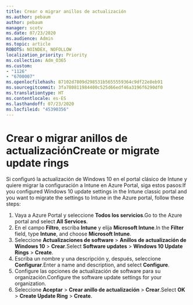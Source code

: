 ```yaml
---
title: Crear o migrar anillos de actualización
ms.author: pebaum
author: pebaum
manager: scotv
ms.date: 07/23/2020
ms.audience: Admin
ms.topic: article
ROBOTS: NOINDEX, NOFOLLOW
localization_priority: Priority
ms.collection: Adm_O365
ms.custom:
- "1126"
- "6700007"
ms.openlocfilehash: 87102d7809d298531b5655559364c9df22e8eb91
ms.sourcegitcommit: 3fa780811984400c525d66edf46a3196f6290df0
ms.translationtype: HT
ms.contentlocale: es-ES
ms.lasthandoff: 07/23/2020
ms.locfileid: "45390356"
---
```

# <a name="create-or-migrate-update-rings"></a><span data-ttu-id="fafc9-102">Crear o migrar anillos de actualización</span><span class="sxs-lookup"><span data-stu-id="fafc9-102">Create or migrate update rings</span></span>

<span data-ttu-id="fafc9-103">Si configuró la actualización de Windows 10 en el portal clásico de Intune y quiere migrar la configuración a Intune en Azure Portal, siga estos pasos:</span><span class="sxs-lookup"><span data-stu-id="fafc9-103">If you configured Windows 10 update settings in the Intune classic portal and you want to migrate the settings to Intune in the Azure portal, follow these steps:</span></span>

1.  <span data-ttu-id="fafc9-104">Vaya a Azure Portal y seleccione **Todos los servicios**.</span><span class="sxs-lookup"><span data-stu-id="fafc9-104">Go to the Azure portal and select  **All Services**.</span></span>
2.  <span data-ttu-id="fafc9-105">En el campo **Filtro**, escriba **Intune** y elija **Microsoft Intune**.</span><span class="sxs-lookup"><span data-stu-id="fafc9-105">In the  **Filter**  field, type  **Intune**, and choose  **Microsoft Intune**.</span></span>
3.  <span data-ttu-id="fafc9-106">Seleccione **Actualizaciones de software**  >  **Anillos de actualización de Windows 10**  >  **Crear**.</span><span class="sxs-lookup"><span data-stu-id="fafc9-106">Select  **Software updates**  >  **Windows 10 Update Rings**  >  **Create**.</span></span>
4.  <span data-ttu-id="fafc9-107">Escriba un nombre y una descripción y, después, seleccione **Configurar**.</span><span class="sxs-lookup"><span data-stu-id="fafc9-107">Enter a name and description, and select  **Configure**.</span></span>
5.  <span data-ttu-id="fafc9-108">Configure las opciones de actualización de software para su organización.</span><span class="sxs-lookup"><span data-stu-id="fafc9-108">Configure the software update settings for your organization.</span></span>
6.  <span data-ttu-id="fafc9-109">Seleccione **Aceptar** > **Crear anillo de actualización** > **Crear**.</span><span class="sxs-lookup"><span data-stu-id="fafc9-109">Select  **OK** > **Create Update Ring** > **Create**.</span></span>